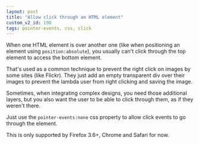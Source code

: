 ```yaml
---
layout: post
title: "Allow click through an HTML element"
custom_v2_id: 198
tags: pointer-events, css, click
---
```


When one HTML element is over another one (like when positioning an element
using `position:absolute`), you usually can't click through the top element to
access the bottom element.

That's used as a common technique to prevent the right click on images by some
sites (like Flickr). They just add an empty transparent div over their images
to prevent the lambda user from right clicking and saving the image.

Sometimes, when integrating complex designs, you need those additional layers,
but you also want the user to be able to click through them, as if they
weren't there.

Just use the `pointer-events:none` css property to allow click events to go
through the element.

This is only supported by Firefox 3.6+, Chrome and Safari for now.